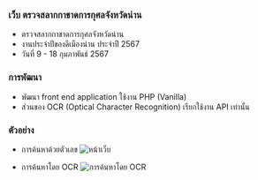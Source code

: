 ### เว็บ ตรวจสลากกาชาดการกุศลจังหวัดน่าน
- ตรวจสลากกาชาดการกุศลจังหวัดน่าน
- งานประจำปีของดีเมืองน่าน ประจำปี 2567
- วันที่ 9 - 18 กุมภาพันธ์ 2567 
### การพัฒนา
- พัฒนา front end application ใช้งาน PHP (Vanilla)
- ส่วนของ OCR (Optical Character Recognition) เรียกใช้งาน API เท่านั้น
### ตัวอย่าง
- การค้นหาด้วยตัวเลข
![หน้าเว็บ](./documents/doc.gif)

- การค้นหาโดย OCR
![การค้นหาโดย OCR](./documents/ocr.gif)
